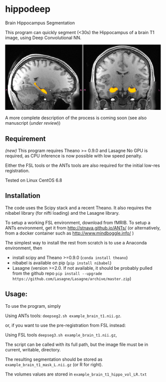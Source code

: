 # hippodeep
Brain Hippocampus Segmentation

This program can quickly segment (<30s) the Hippocampus of a brain T1 image, using Deep Convolutional NN.

![screenshot](blink.gif?raw=True)

A more complete description of the process is coming soon (see also manuscript (*under review*))

## Requirement
*(new)* This program requires Theano >= 0.9.0 and Lasagne
No GPU is required, as CPU inference is now possible with low speed penalty.

Either the FSL tools or the ANTs tools are also required for the initial low-res registration.

Tested on Linux CentOS 6.8

## Installation

The code uses the Scipy stack and a recent Theano. It also requires the nibabel library (for nifti loading) and the Lasagne library.

To setup a working FSL environment, download from fMRIB.
To setup a ANTs environment, get it from http://stnava.github.io/ANTs/ (or alternatively, from a docker container such as http://www.mindboggle.info/ )

The simplest way to install the rest from scratch is to use a Anaconda environment, then
* install scipy and Theano >=0.9.0 (`conda install theano`)
* nibabel is available on pip (`pip install nibabel`)
* Lasagne (version >=2.0. If not available, it should be probably pulled from the github repo `pip install --upgrade https://github.com/Lasagne/Lasagne/archive/master.zip`)


## Usage:
To use the program, simply

Using ANTs tools: `deepseg2.sh example_brain_t1.nii.gz`.

or, if you want to use the pre-registration from FSL instead:

Using FSL tools `deepseg3.sh example_brain_t1.nii.gz`,

The script can be called with its full path, but the image file must be in current, writable, directory.

The resulting segmentation should be stored as `example_brain_t1_mask_L.nii.gz` (or R for right).

The volumes values are stored in `example_brain_t1_hippo_vol_LR.txt`
